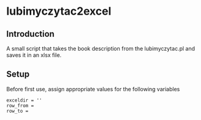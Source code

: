 # lubimyczytac2excel

Introduction
------------
A small script that takes the book description from the lubimyczytac.pl and saves it in an xlsx file.

Setup
------------
Before first use, assign appropriate values for the following variables
```
exceldir = ''
row_from = 
row_to = 
```
